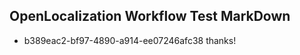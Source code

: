 ## OpenLocalization Workflow Test MarkDown
* b389eac2-bf97-4890-a914-ee07246afc38 
thanks!<!--HONumber=Mar16_HO2-->
